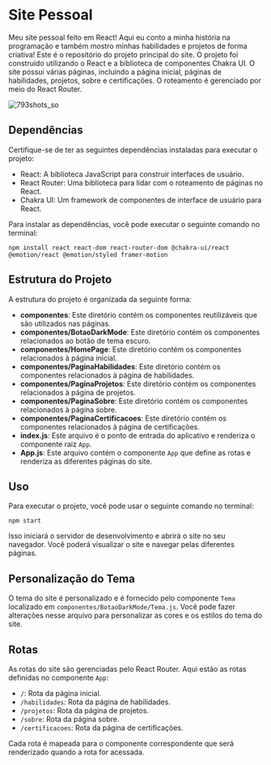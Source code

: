 # Site Pessoal 
Meu site pessoal feito em React! Aqui eu conto a minha história na programação e também mostro minhas habilidades e projetos de forma criativa!
Este é o repositório do projeto principal do site. O projeto foi construído utilizando o React e a biblioteca de componentes Chakra UI. O site possui várias páginas, incluindo a página inicial, páginas de habilidades, projetos, sobre e certificações. O roteamento é gerenciado por meio do React Router.

![793shots_so](https://github.com/berdfandrade/sitepessoal/assets/96706881/555cc84f-71c5-4dca-bf73-714b771cd29a)

## Dependências

Certifique-se de ter as seguintes dependências instaladas para executar o projeto:

- React: A biblioteca JavaScript para construir interfaces de usuário.
- React Router: Uma biblioteca para lidar com o roteamento de páginas no React.
- Chakra UI: Um framework de componentes de interface de usuário para React.

Para instalar as dependências, você pode executar o seguinte comando no terminal:

```shell
npm install react react-dom react-router-dom @chakra-ui/react @emotion/react @emotion/styled framer-motion
```

## Estrutura do Projeto

A estrutura do projeto é organizada da seguinte forma:

- **componentes**: Este diretório contém os componentes reutilizáveis que são utilizados nas páginas.
- **componentes/BotaoDarkMode**: Este diretório contém os componentes relacionados ao botão de tema escuro.
- **componentes/HomePage**: Este diretório contém os componentes relacionados à página inicial.
- **componentes/PaginaHabilidades**: Este diretório contém os componentes relacionados à página de habilidades.
- **componentes/PaginaProjetos**: Este diretório contém os componentes relacionados à página de projetos.
- **componentes/PaginaSobre**: Este diretório contém os componentes relacionados à página sobre.
- **componentes/PaginaCertificacoes**: Este diretório contém os componentes relacionados à página de certificações.
- **index.js**: Este arquivo é o ponto de entrada do aplicativo e renderiza o componente raiz `App`.
- **App.js**: Este arquivo contém o componente `App` que define as rotas e renderiza as diferentes páginas do site.

## Uso

Para executar o projeto, você pode usar o seguinte comando no terminal:

```shell
npm start
```

Isso iniciará o servidor de desenvolvimento e abrirá o site no seu navegador. Você poderá visualizar o site e navegar pelas diferentes páginas.

## Personalização do Tema

O tema do site é personalizado e é fornecido pelo componente `Tema` localizado em `componentes/BotaoDarkMode/Tema.js`. Você pode fazer alterações nesse arquivo para personalizar as cores e os estilos do tema do site.

## Rotas

As rotas do site são gerenciadas pelo React Router. Aqui estão as rotas definidas no componente `App`:

- `/`: Rota da página inicial.
- `/habilidades`: Rota da página de habilidades.
- `/projetos`: Rota da página de projetos.
- `/sobre`: Rota da página sobre.
- `/certificacoes`: Rota da página de certificações.

Cada rota é mapeada para o componente correspondente que será renderizado quando a rota for acessada.

